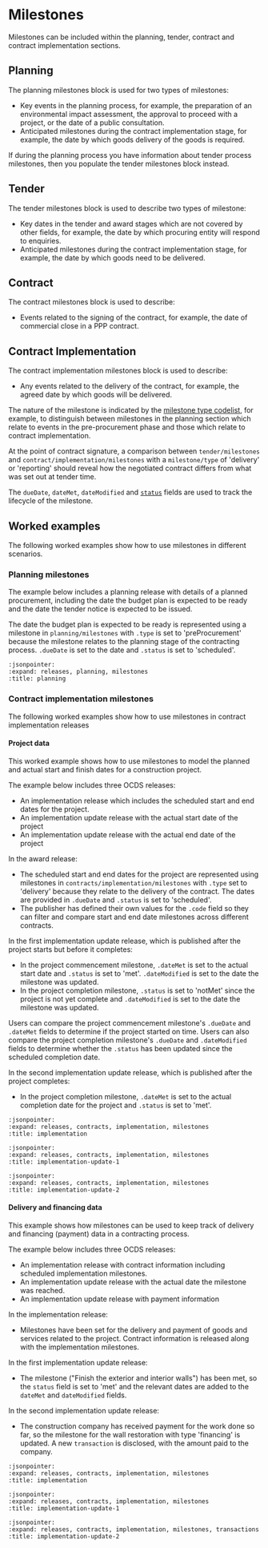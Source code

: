 # Milestones

Milestones can be included within the planning, tender, contract and contract implementation sections. 

## Planning

The planning milestones block is used for two types of milestones:
 * Key events in the planning process, for example, the preparation of an environmental impact assessment, the approval to proceed with a project, or the date of a public consultation. 
 * Anticipated milestones during the contract implementation stage, for example, the date by which goods delivery of the goods is required.

If during the planning process you have information about tender process milestones, then you
populate the tender milestones block instead.

## Tender

The tender milestones block is used to describe two types of milestone:
  * Key dates in the tender and award stages which are not covered by other fields, for example, the date by which procuring entity will respond to enquiries.
  * Anticipated milestones during the contract implementation stage, for example, the date by which goods need to be delivered.

## Contract

The contract milestones block is used to describe:
  * Events related to the signing of the contract, for example, the date of commercial close in a PPP contract.
 
## Contract Implementation

The contract implementation milestones block is used to describe:
  * Any events related to the delivery of the contract, for example, the agreed date by which goods will be delivered.

The nature of the milestone is indicated by the [milestone type codelist](../../schema/codelists.md#milestone-type), for example, to distinguish between milestones in the planning section which relate to events in the pre-procurement phase and those which relate to contract implementation.

At the point of contract signature, a comparison between `tender/milestones` and `contract/implementation/milestones` with a `milestone/type` of 'delivery' or 'reporting' should reveal how the negotiated contract differs from what was set out at tender time.

The `dueDate`, `dateMet`, `dateModified` and [`status`](../../schema/codelists.md#milestone-status) fields are used to track the lifecycle of the milestone.

## Worked examples

The following worked examples show how to use milestones in different scenarios.

### Planning milestones

The example below includes a planning release with details of a planned procurement, including the date the budget plan is expected to be ready and the date the tender notice is expected to be issued.

The date the budget plan is expected to be ready is represented using a milestone in `planning/milestones` with `.type` is set to 'preProcurement' because the milestone relates to the planning stage of the contracting process. `.dueDate` is set to the date and `.status` is set to 'scheduled'.

```{jsoninclude} ../../examples/milestones/planning-tender-milestones.json
:jsonpointer:
:expand: releases, planning, milestones
:title: planning
```

### Contract implementation milestones

The following worked examples show how to use milestones in contract implementation releases

#### Project data

This worked example shows how to use milestones to model the planned and actual start and finish dates for a construction project.

The example below includes three OCDS releases:

* An implementation release which includes the scheduled start and end dates for the project.
* An implementation update release with the actual start date of the project
* An implementation update release with the actual end date of the project

In the award release:

* The scheduled start and end dates for the project are represented using milestones in `contracts/implementation/milestones` with `.type` set to 'delivery' because they relate to the delivery of the contract. The dates are provided in `.dueDate` and `.status` is set to 'scheduled'.
* The publisher has defined their own values for the `.code` field so they can filter and compare start and end date milestones across different contracts.

In the first implementation update release, which is published after the project starts but before it completes:
* In the project commencement milestone, `.dateMet` is set to the actual start date and `.status` is set to 'met'. `.dateModified` is set to the date the milestone was updated.
* In the project completion milestone, `.status` is set to 'notMet' since the project is not yet complete and `.dateModified` is set to the date the milestone was updated.

Users can compare the project commencement milestone's `.dueDate` and `.dateMet` fields to determine if the project started on time. Users can also compare the project completion milestone's `.dueDate` and `.dateModified` fields to determine whether the `.status` has been updated since the scheduled completion date.

In the second implementation update release, which is published after the project completes:
* In the project completion milestone, `.dateMet` is set to the actual completion date for the project and `.status` is set to 'met'.

```{jsoninclude} ../../examples/milestones/implementation-milestones-1.json
:jsonpointer:
:expand: releases, contracts, implementation, milestones
:title: implementation
```

```{jsoninclude} ../../examples/milestones/implementation-milestones-2.json
:jsonpointer:
:expand: releases, contracts, implementation, milestones
:title: implementation-update-1
```

```{jsoninclude} ../../examples/milestones/implementation-milestones-3.json
:jsonpointer:
:expand: releases, contracts, implementation, milestones
:title: implementation-update-2
```

#### Delivery and financing data

This example shows how milestones can be used to keep track of delivery and financing (payment) data in a contracting process.

The example below includes three OCDS releases:

* An implementation release with contract information including scheduled implementation milestones.
* An implementation update release with the actual date the milestone was reached.
* An implementation update release with payment information

In the implementation release:

* Milestones have been set for the delivery and payment of goods and services related to the project. Contract information is released along with the implementation milestones.

In the first implementation update release:

* The milestone ("Finish the exterior and interior walls") has been met, so the `status` field is set to 'met' and the relevant dates are added to the `dateMet` and `dateModified` fields.

In the second implementation update release:

* The construction company has received payment for the work done so far, so the milestone for the wall restoration with type 'financing' is updated. A new `transaction` is disclosed, with the amount paid to the company.

```{jsoninclude} ../../examples/milestones/af-implementation-milestones-1.json
:jsonpointer:
:expand: releases, contracts, implementation, milestones
:title: implementation
```

```{jsoninclude} ../../examples/milestones/af-implementation-milestones-2.json
:jsonpointer:
:expand: releases, contracts, implementation, milestones
:title: implementation-update-1
```

```{jsoninclude} ../../examples/milestones/af-implementation-milestones-3.json
:jsonpointer:
:expand: releases, contracts, implementation, milestones, transactions
:title: implementation-update-2
```
